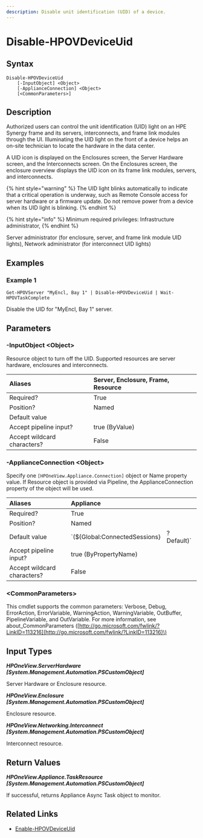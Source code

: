 ```yaml
---
description: Disable unit identification (UID) of a device.
---
```


# Disable-HPOVDeviceUid

## Syntax

```text
Disable-HPOVDeviceUid
    [-InputObject] <Object>
    [-ApplianceConnection] <Object>
    [<CommonParameters>]
```

## Description

Authorized users can control the unit identification \(UID\) light on an HPE Synergy frame and its servers, interconnects, and frame link modules through the UI. Illuminating the UID light on the front of a device helps an on-site technician to locate the hardware in the data center.

A UID icon is displayed on the Enclosures screen, the Server Hardware screen, and the Interconnects screen. On the Enclosures screen, the enclosure overview displays the UID icon on its frame link modules, servers, and interconnects.

{% hint style="warning" %}
The UID light blinks automatically to indicate that a critical operation is underway, such as Remote Console access for server hardware or a firmware update. Do not remove power from a device when its UID light is blinking.
{% endhint %}

{% hint style="info" %}
Minimum required privileges: Infrastructure administrator,
{% endhint %}

Server administrator \(for enclosure, server, and frame link module UID lights\), Network administrator \(for interconnect UID lights\)

## Examples

### Example 1

```text
Get-HPOVServer "MyEncl, Bay 1" | Disable-HPOVDeviceUid | Wait-HPOVTaskComplete
```

Disable the UID for "MyEncl, Bay 1" server.

## Parameters

### -InputObject &lt;Object&gt;

Resource object to turn off the UID. Supported resources are server hardware, enclosures and interconnects.

| Aliases | Server, Enclosure, Frame, Resource |
| :--- | :--- |
| Required? | True |
| Position? | Named |
| Default value |  |
| Accept pipeline input? | true \(ByValue\) |
| Accept wildcard characters? | False |

### -ApplianceConnection &lt;Object&gt;

Specify one `[HPOneView.Appliance.Connection]` object or Name property value. If Resource object is provided via Pipeline, the ApplianceConnection property of the object will be used.

| Aliases | Appliance |  |
| :--- | :--- | :--- |
| Required? | True |  |
| Position? | Named |  |
| Default value | \`\(${Global:ConnectedSessions} | ? Default\)\` |
| Accept pipeline input? | true \(ByPropertyName\) |  |
| Accept wildcard characters? | False |  |

### &lt;CommonParameters&gt;

This cmdlet supports the common parameters: Verbose, Debug, ErrorAction, ErrorVariable, WarningAction, WarningVariable, OutBuffer, PipelineVariable, and OutVariable. For more information, see about\_CommonParameters \([http://go.microsoft.com/fwlink/?LinkID=113216](http://go.microsoft.com/fwlink/?LinkID=113216)\)

## Input Types

_**HPOneView.ServerHardware \[System.Management.Automation.PSCustomObject\]**_

Server Hardware or Enclosure resource.

_**HPOneView.Enclosure \[System.Management.Automation.PSCustomObject\]**_

Enclosure resource.

_**HPOneView.Networking.Interconnect \[System.Management.Automation.PSCustomObject\]**_

Interconnect resource.

## Return Values

_**HPOneView.Appliance.TaskResource \[System.Management.Automation.PSCustomObject\]**_

If successful, returns Appliance Async Task object to monitor.

## Related Links

* [Enable-HPOVDeviceUid](enable-hpovdeviceuid.md)

